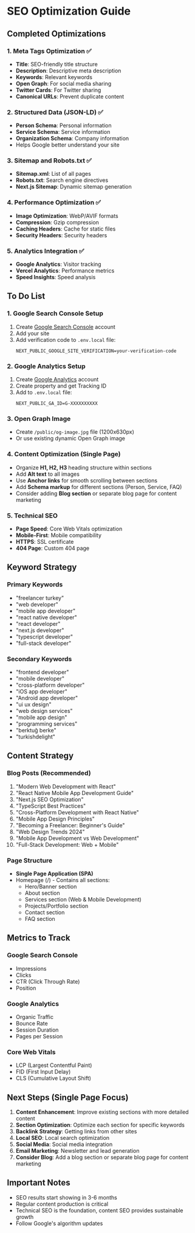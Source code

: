 # SEO Optimization Guide

## Completed Optimizations

### 1. Meta Tags Optimization ✅
- **Title**: SEO-friendly title structure
- **Description**: Descriptive meta description
- **Keywords**: Relevant keywords
- **Open Graph**: For social media sharing
- **Twitter Cards**: For Twitter sharing
- **Canonical URLs**: Prevent duplicate content

### 2. Structured Data (JSON-LD) ✅
- **Person Schema**: Personal information
- **Service Schema**: Service information
- **Organization Schema**: Company information
- Helps Google better understand your site

### 3. Sitemap and Robots.txt ✅
- **Sitemap.xml**: List of all pages
- **Robots.txt**: Search engine directives
- **Next.js Sitemap**: Dynamic sitemap generation

### 4. Performance Optimization ✅
- **Image Optimization**: WebP/AVIF formats
- **Compression**: Gzip compression
- **Caching Headers**: Cache for static files
- **Security Headers**: Security headers

### 5. Analytics Integration ✅
- **Google Analytics**: Visitor tracking
- **Vercel Analytics**: Performance metrics
- **Speed Insights**: Speed analysis

## To Do List

### 1. Google Search Console Setup
1. Create [Google Search Console](https://search.google.com/search-console) account
2. Add your site
3. Add verification code to `.env.local` file:
   ```
   NEXT_PUBLIC_GOOGLE_SITE_VERIFICATION=your-verification-code
   ```

### 2. Google Analytics Setup
1. Create [Google Analytics](https://analytics.google.com) account
2. Create property and get Tracking ID
3. Add to `.env.local` file:
   ```
   NEXT_PUBLIC_GA_ID=G-XXXXXXXXXX
   ```

### 3. Open Graph Image
- Create `/public/og-image.jpg` file (1200x630px)
- Or use existing dynamic Open Graph image

### 4. Content Optimization (Single Page)
- Organize **H1, H2, H3** heading structure within sections
- Add **Alt text** to all images
- Use **Anchor links** for smooth scrolling between sections
- Add **Schema markup** for different sections (Person, Service, FAQ)
- Consider adding **Blog section** or separate blog page for content marketing

### 5. Technical SEO
- **Page Speed**: Core Web Vitals optimization
- **Mobile-First**: Mobile compatibility
- **HTTPS**: SSL certificate
- **404 Page**: Custom 404 page

## Keyword Strategy

### Primary Keywords
- "freelancer turkey"
- "web developer"
- "mobile app developer"
- "react native developer"
- "react developer"
- "next.js developer"
- "typescript developer"
- "full-stack developer"

### Secondary Keywords
- "frontend developer"
- "mobile developer"
- "cross-platform developer"
- "iOS app developer"
- "Android app developer"
- "ui ux design"
- "web design services"
- "mobile app design"
- "programming services"
- "berktuğ berke"
- "turkishdelight"

## Content Strategy

### Blog Posts (Recommended)
1. "Modern Web Development with React"
2. "React Native Mobile App Development Guide"
3. "Next.js SEO Optimization"
4. "TypeScript Best Practices"
5. "Cross-Platform Development with React Native"
6. "Mobile App Design Principles"
7. "Becoming a Freelancer: Beginner's Guide"
8. "Web Design Trends 2024"
9. "Mobile App Development vs Web Development"
10. "Full-Stack Development: Web + Mobile"

### Page Structure
- **Single Page Application (SPA)**
- Homepage (/) - Contains all sections:
  - Hero/Banner section
  - About section
  - Services section (Web & Mobile Development)
  - Projects/Portfolio section
  - Contact section
  - FAQ section

## Metrics to Track

### Google Search Console
- Impressions
- Clicks
- CTR (Click Through Rate)
- Position

### Google Analytics
- Organic Traffic
- Bounce Rate
- Session Duration
- Pages per Session

### Core Web Vitals
- LCP (Largest Contentful Paint)
- FID (First Input Delay)
- CLS (Cumulative Layout Shift)

## Next Steps (Single Page Focus)

1. **Content Enhancement**: Improve existing sections with more detailed content
2. **Section Optimization**: Optimize each section for specific keywords
3. **Backlink Strategy**: Getting links from other sites
4. **Local SEO**: Local search optimization
5. **Social Media**: Social media integration
6. **Email Marketing**: Newsletter and lead generation
7. **Consider Blog**: Add a blog section or separate blog page for content marketing

## Important Notes

- SEO results start showing in 3-6 months
- Regular content production is critical
- Technical SEO is the foundation, content SEO provides sustainable growth
- Follow Google's algorithm updates
